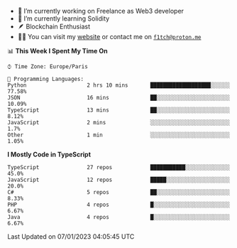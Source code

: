- 🔭 I’m currently working on Freelance as Web3 developer
- 🌱 I’m currently learning Solidity
- 🪶 Blockchain Enthusiast
- 👨‍💻 You can visit my [website](https://f1tch.xyz) or contact me on [`f1tch@proton.me`](mailto:f1tch@proton.me)

<!--START_SECTION:waka-->
📊 **This Week I Spent My Time On** 

```text
⌚︎ Time Zone: Europe/Paris

💬 Programming Languages: 
Python                   2 hrs 10 mins       ███████████████████░░░░░░   77.58% 
JSON                     16 mins             ██░░░░░░░░░░░░░░░░░░░░░░░   10.09% 
TypeScript               13 mins             ██░░░░░░░░░░░░░░░░░░░░░░░   8.12% 
JavaScript               2 mins              ░░░░░░░░░░░░░░░░░░░░░░░░░   1.7% 
Other                    1 min               ░░░░░░░░░░░░░░░░░░░░░░░░░   1.05%

```

**I Mostly Code in TypeScript** 

```text
TypeScript               27 repos            ███████████░░░░░░░░░░░░░░   45.0% 
JavaScript               12 repos            █████░░░░░░░░░░░░░░░░░░░░   20.0% 
C#                       5 repos             ██░░░░░░░░░░░░░░░░░░░░░░░   8.33% 
PHP                      4 repos             █░░░░░░░░░░░░░░░░░░░░░░░░   6.67% 
Java                     4 repos             █░░░░░░░░░░░░░░░░░░░░░░░░   6.67%

```



 Last Updated on 07/01/2023 04:05:45 UTC
<!--END_SECTION:waka-->
